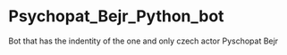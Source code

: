 # Psychopat_Bejr_Python_bot
Bot that has the indentity of the one and only czech actor Pyschopat Bejr
